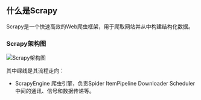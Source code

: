 ## 什么是Scrapy

Scrapy是一个快速高效的Web爬虫框架，用于爬取网站并从中构建结构化数据。

### Scrapy架构图

![Scrapy架构图](https://www.runoob.com/wp-content/uploads/2018/10/8c591d54457bb033812a2b0364011e9c_articlex.png)  

其中绿线是其流程走向：  

- ScrapyEngine 爬虫引擎，负责Spider ItemPipeline Downloader Scheduler中间的通讯、信号和数据传递等。

